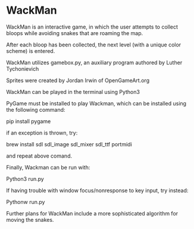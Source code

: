 # WackMan
WackMan is an interactive game, in which the user attempts to collect bloops while
avoiding snakes that are roaming the map.

After each bloop has been collected, the next level (with a unique color scheme) is entered.


WackMan utilizes gamebox.py, an auxiliary program authored by Luther Tychonievich

Sprites were created by Jordan Irwin of OpenGameArt.org


WackMan can be played in the terminal using Python3

PyGame must be installed to play Wackman, which can be installed using the following command:

pip install pygame

if an exception is thrown, try:

brew install sdl sdl_image sdl_mixer sdl_ttf portmidi

and repeat above comand.

Finally, Wackman can be run with:

Python3 run.py

If having trouble with window focus/nonresponse to key input, try instead:

Pythonw run.py


Further plans for WackMan include a more sophisticated algorithm for moving the snakes.
